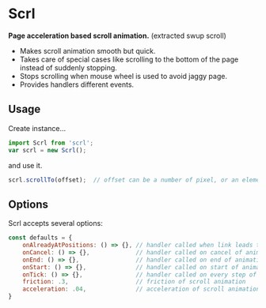 # Scrl
**Page acceleration based scroll animation.** (extracted swup scroll)
* Makes scroll animation smooth but quick.
* Takes care of special cases like scrolling to the bottom of the page instead of suddenly stopping.
* Stops scrolling when mouse wheel is used to avoid jaggy page.
* Provides handlers different events. 


## Usage
Create instance...
```javascript
import Scrl from 'scrl';
var scrl = new Scrl();
```
and use it.
```javascript
scrl.scrollTo(offset);  // offset can be a number of pixel, or an element on the page
```

## Options
Scrl accepts several options:
```javascript
const defaults = {
    onAlreadyAtPositions: () => {}, // handler called when link leads to the offset page is already at
    onCancel: () => {},             // handler called on cancel of animation by mouse scroll
    onEnd: () => {},                // handler called on end of animation
    onStart: () => {},              // handler called on start of animation
    onTick: () => {},               // handler called on every step of animation
    friction: .3,                   // friction of scroll animation    
    acceleration: .04,              // acceleration of scroll animation
}
```